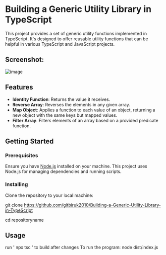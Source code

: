 # Building a Generic Utility Library in TypeScript

This project provides a set of generic utility functions implemented in TypeScript. It's designed to offer reusable utility functions that can be helpful in various TypeScript and JavaScript projects.
## Screenshot:
![image](https://github.com/gitbiruk2010/Building-a-Generic-Utility-Library-in-TypeScript/assets/103274295/0eaa06fe-ec11-48e1-a73c-2e1eb3e6dd7c)

## Features

- **Identity Function**: Returns the value it receives.
- **Reverse Array**: Reverses the elements in any given array.
- **Map Object**: Applies a function to each value of an object, returning a new object with the same keys but mapped values.
- **Filter Array**: Filters elements of an array based on a provided predicate function.

## Getting Started

### Prerequisites

Ensure you have [Node.js](https://nodejs.org/) installed on your machine. This project uses Node.js for managing dependencies and running scripts.

### Installing

Clone the repository to your local machine:

git clone https://github.com/gitbiruk2010/Building-a-Generic-Utility-Library-in-TypeScript

cd repositoryname
## Usage
run ' npx tsc ' to build after changes
To run the program: node dist/index.js
